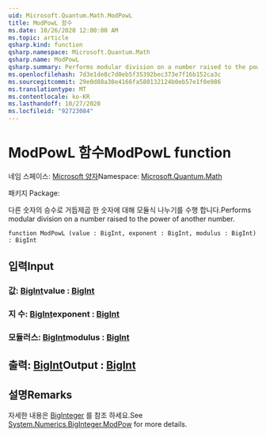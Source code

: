 ```yaml
---
uid: Microsoft.Quantum.Math.ModPowL
title: ModPowL 함수
ms.date: 10/26/2020 12:00:00 AM
ms.topic: article
qsharp.kind: function
qsharp.namespace: Microsoft.Quantum.Math
qsharp.name: ModPowL
qsharp.summary: Performs modular division on a number raised to the power of another number.
ms.openlocfilehash: 7d3e1de8c7d0eb5f35392bec373e7f16b152ca3c
ms.sourcegitcommit: 29e0d88a30e4166fa580132124b0eb57e1f0e986
ms.translationtype: MT
ms.contentlocale: ko-KR
ms.lasthandoff: 10/27/2020
ms.locfileid: "92723084"
---
```

# <a name="modpowl-function"></a><span data-ttu-id="17047-102">ModPowL 함수</span><span class="sxs-lookup"><span data-stu-id="17047-102">ModPowL function</span></span>

<span data-ttu-id="17047-103">네임 스페이스: [Microsoft 양자](xref:Microsoft.Quantum.Math)</span><span class="sxs-lookup"><span data-stu-id="17047-103">Namespace: [Microsoft.Quantum.Math](xref:Microsoft.Quantum.Math)</span></span>

<span data-ttu-id="17047-104">패키지 [](https://nuget.org/packages/)</span><span class="sxs-lookup"><span data-stu-id="17047-104">Package: [](https://nuget.org/packages/)</span></span>


<span data-ttu-id="17047-105">다른 숫자의 승수로 거듭제곱 한 숫자에 대해 모듈식 나누기를 수행 합니다.</span><span class="sxs-lookup"><span data-stu-id="17047-105">Performs modular division on a number raised to the power of another number.</span></span>

```qsharp
function ModPowL (value : BigInt, exponent : BigInt, modulus : BigInt) : BigInt
```


## <a name="input"></a><span data-ttu-id="17047-106">입력</span><span class="sxs-lookup"><span data-stu-id="17047-106">Input</span></span>

### <a name="value--bigint"></a><span data-ttu-id="17047-107">값: [BigInt](xref:microsoft.quantum.lang-ref.bigint)</span><span class="sxs-lookup"><span data-stu-id="17047-107">value : [BigInt](xref:microsoft.quantum.lang-ref.bigint)</span></span>




### <a name="exponent--bigint"></a><span data-ttu-id="17047-108">지 수: [BigInt](xref:microsoft.quantum.lang-ref.bigint)</span><span class="sxs-lookup"><span data-stu-id="17047-108">exponent : [BigInt](xref:microsoft.quantum.lang-ref.bigint)</span></span>




### <a name="modulus--bigint"></a><span data-ttu-id="17047-109">모듈러스: [BigInt](xref:microsoft.quantum.lang-ref.bigint)</span><span class="sxs-lookup"><span data-stu-id="17047-109">modulus : [BigInt](xref:microsoft.quantum.lang-ref.bigint)</span></span>





## <a name="output--bigint"></a><span data-ttu-id="17047-110">출력: [BigInt](xref:microsoft.quantum.lang-ref.bigint)</span><span class="sxs-lookup"><span data-stu-id="17047-110">Output : [BigInt](xref:microsoft.quantum.lang-ref.bigint)</span></span>



## <a name="remarks"></a><span data-ttu-id="17047-111">설명</span><span class="sxs-lookup"><span data-stu-id="17047-111">Remarks</span></span>

<span data-ttu-id="17047-112">자세한 내용은 [BigInteger](https://docs.microsoft.com/dotnet/api/system.numerics.biginteger.modpow) 를 참조 하세요.</span><span class="sxs-lookup"><span data-stu-id="17047-112">See [System.Numerics.BigInteger.ModPow](https://docs.microsoft.com/dotnet/api/system.numerics.biginteger.modpow) for more details.</span></span>